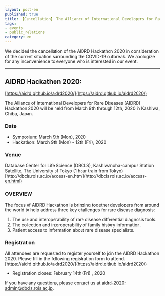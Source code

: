 ```yaml
---
layout: post-en
published: true
title: 【Cancellation】 The Alliance of International Developers for Rare Diseases (AIDRD) Hackathon 2020
tags:
- events
- public_relations
category: en
---
```

We decided the cancellation of the AIDRD Hackathon 2020 in consideration of the current situation surrounding the COVID-19 outbreak. We apologize for any inconvenience to everyone who is interested in our event. 

---
## AIDRD Hackathon 2020:
[https://aidrd.github.io/aidrd2020/](https://aidrd.github.io/aidrd2020/)

The Alliance of International Developers for Rare Diseases (AIDRD) Hackathon 2020 will be held from March 9th through 12th, 2020 in Kashiwa, Chiba, Japan.

### Date
* Symposium: March 9th (Mon), 2020
* Hackathon: March 9th (Mon) - 12th (Fri), 2020

### Venue
Database Center for Life Science (DBCLS), 
Kashiwanoha-campus Station Satellite, The University of Tokyo (1 hour train from Tokyo)<br  />
[http://dbcls.rois.ac.jp/access-en.html](http://dbcls.rois.ac.jp/access-en.html)


### OVERVIEW
The focus of AIDRD Hackathon is bringing together developers from around the world to help address three key challenges for rare disease diagnosis:

1. The use and interoperability of rare disease differential diagnosis tools.
2. The collection and interoperability of family history information.
3. Patient access to information about rare disease specialists.

### Registration
All attendees are requested to register yourself to join the AIDRD Hackathon 2020. Please fill in the following registration form to attend.<br  />
[https://aidrd.github.io/aidrd2020/](https://aidrd.github.io/aidrd2020/)
* Registration closes: February 14th (Fri) , 2020
 
If you have any questions, please contact us at aidrd-2020-admin@dbcls.rois.ac.jp.
